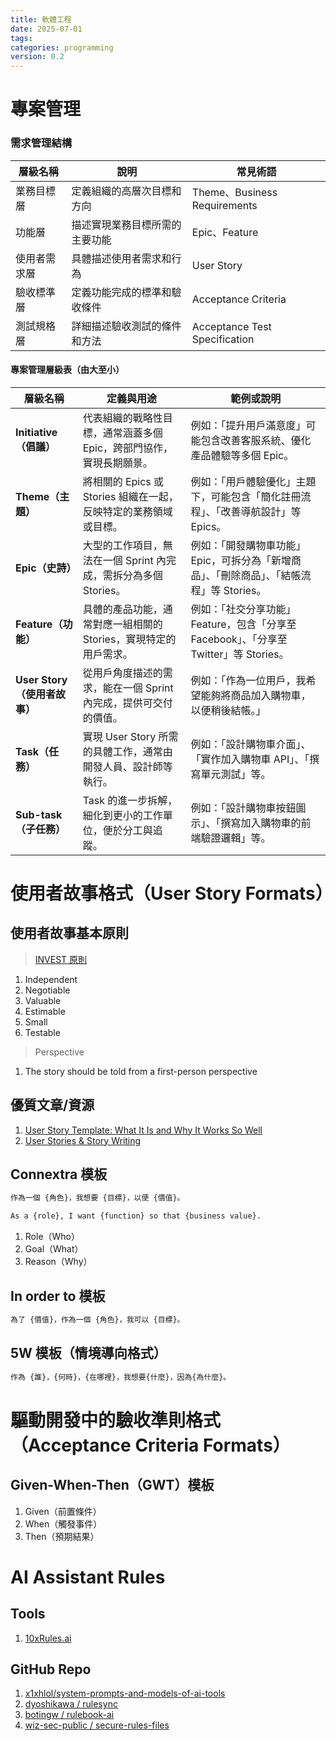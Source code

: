 ```yaml
---
title: 軟體工程
date: 2025-07-01
tags: 
categories: programming
version: 0.2
---
```


# 專案管理

### 需求管理結構

| 層級名稱     | 說明                           | 常見術語                      |
| ------------ | ------------------------------ | ----------------------------- |
| 業務目標層   | 定義組織的高層次目標和方向     | Theme、Business Requirements  |
| 功能層       | 描述實現業務目標所需的主要功能 | Epic、Feature                 |
| 使用者需求層 | 具體描述使用者需求和行為       | User Story                    |
| 驗收標準層   | 定義功能完成的標準和驗收條件   | Acceptance Criteria           |
| 測試規格層   | 詳細描述驗收測試的條件和方法   | Acceptance Test Specification |

#### 專案管理層級表（由大至小）

| 層級名稱                     | 定義與用途                                                          | 範例或說明                                                                                 |
| ---------------------------- | ------------------------------------------------------------------- | ------------------------------------------------------------------------------------------ |
| **Initiative（倡議）**       | 代表組織的戰略性目標，通常涵蓋多個 Epic，跨部門協作，實現長期願景。 | 例如：「提升用戶滿意度」可能包含改善客服系統、優化產品體驗等多個 Epic。                    |
| **Theme（主題）**            | 將相關的 Epics 或 Stories 組織在一起，反映特定的業務領域或目標。    | 例如：「用戶體驗優化」主題下，可能包含「簡化註冊流程」、「改善導航設計」等 Epics。         |
| **Epic（史詩）**             | 大型的工作項目，無法在一個 Sprint 內完成，需拆分為多個 Stories。    | 例如：「開發購物車功能」Epic，可拆分為「新增商品」、「刪除商品」、「結帳流程」等 Stories。 |
| **Feature（功能）**          | 具體的產品功能，通常對應一組相關的 Stories，實現特定的用戶需求。    | 例如：「社交分享功能」Feature，包含「分享至 Facebook」、「分享至 Twitter」等 Stories。     |
| **User Story（使用者故事）** | 從用戶角度描述的需求，能在一個 Sprint 內完成，提供可交付的價值。    | 例如：「作為一位用戶，我希望能夠將商品加入購物車，以便稍後結帳。」                         |
| **Task（任務）**             | 實現 User Story 所需的具體工作，通常由開發人員、設計師等執行。      | 例如：「設計購物車介面」、「實作加入購物車 API」、「撰寫單元測試」等。                     |
| **Sub-task（子任務）**       | Task 的進一步拆解，細化到更小的工作單位，便於分工與追蹤。           | 例如：「設計購物車按鈕圖示」、「撰寫加入購物車的前端驗證邏輯」等。                         |



# 使用者故事格式（User Story Formats）

## 使用者故事基本原則

> [INVEST 原則](https://www.scrum.cn/38057.html)

1. Independent
1. Negotiable
1. Valuable
1. Estimable
1. Small
1. Testable

> Perspective
1. The story should be told from a first-person perspective

## 優質文章/資源

1. [User Story Template: What It Is and Why It Works So Well](https://www.mountaingoatsoftware.com/blog/why-the-three-part-user-story-template-works-so-well)
1. [User Stories & Story Writing](https://www.mountaingoatsoftware.com/training/courses/better-user-stories)

## Connextra 模板

```python
作為一個 {角色}，我想要 {目標}，以便 {價值}。
```

```python
As a {role}, I want {function} so that {business value}.
```

1. Role（Who）
1. Goal（What）
1. Reason（Why）


## In order to 模板

```python
為了 {價值}，作為一個 {角色}，我可以 {目標}。
```

## 5W 模板（情境導向格式）

```python
作為 {誰}，{何時}，{在哪裡}，我想要{什麼}，因為{為什麼}。
```

# 驅動開發中的驗收準則格式（Acceptance Criteria Formats）

## Given-When-Then（GWT）模板
1. Given（前置條件）
1. When（觸發事件）
1. Then（預期結果）

# AI Assistant Rules

## Tools
1. [10xRules.ai](https://10xrules.ai/)

## GitHub Repo
1. [x1xhlol/system-prompts-and-models-of-ai-tools](https://github.com/x1xhlol/system-prompts-and-models-of-ai-tools/tree/main)
1. [dyoshikawa / rulesync](https://github.com/dyoshikawa/rulesync)
1. [botingw / rulebook-ai](https://github.com/botingw/rulebook-ai)
1. [wiz-sec-public / secure-rules-files](https://github.com/wiz-sec-public/secure-rules-files)
